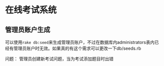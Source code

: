 # 在线考试系统

## 管理员账户生成

可以使用`rake db:seed`来生成管理员账户，不过在数据库内administrators表内已经有管理员账户时无效。如果真的有这个需求可以更改一下db/seeds.rb


问题：
管理员创建新考试问题，当为考试添加题目时出错